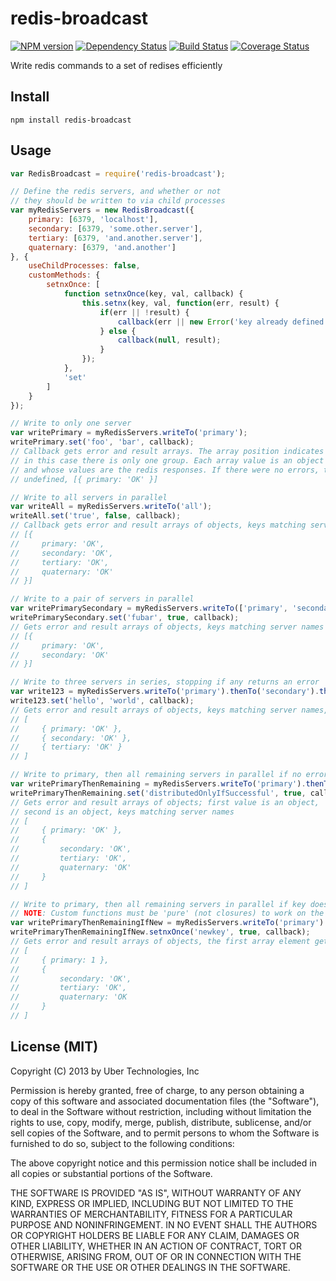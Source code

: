 # redis-broadcast

[![NPM version](https://badge.fury.io/js/redis-broadcast.png)](http://badge.fury.io/js/redis-broadcast) [![Dependency Status](https://gemnasium.com/uber/redis-broadcast.png)](https://gemnasium.com/uber/redis-broadcast) [![Build Status](https://travis-ci.org/uber/redis-broadcast.png?branch=master)](https://travis-ci.org/uber/redis-broadcast) [![Coverage Status](https://coveralls.io/repos/uber/redis-broadcast/badge.png?branch=master)](https://coveralls.io/r/uber/redis-broadcast?branch=master)

Write redis commands to a set of redises efficiently

## Install

    npm install redis-broadcast

## Usage

```js
var RedisBroadcast = require('redis-broadcast');

// Define the redis servers, and whether or not
// they should be written to via child processes
var myRedisServers = new RedisBroadcast({
    primary: [6379, 'localhost'],
    secondary: [6379, 'some.other.server'],
    tertiary: [6379, 'and.another.server'],
    quaternary: [6379, 'and.another']
}, {
    useChildProcesses: false,
    customMethods: {
        setnxOnce: [
            function setnxOnce(key, val, callback) {
                this.setnx(key, val, function(err, result) {
                    if(err || !result) {
                        callback(err || new Error('key already defined'));
                    } else {
                        callback(null, result);
                    }
                });
            },
            'set'
        ]
    }
});

// Write to only one server
var writePrimary = myRedisServers.writeTo('primary');
writePrimary.set('foo', 'bar', callback);
// Callback gets error and result arrays. The array position indicates which group the request belongs to,
// in this case there is only one group. Each array value is an object whose keys are the names of the servers
// and whose values are the redis responses. If there were no errors, the error array is omitted.
// undefined, [{ primary: 'OK' }]

// Write to all servers in parallel
var writeAll = myRedisServers.writeTo('all');
writeAll.set('true', false, callback);
// Callback gets error and result arrays of objects, keys matching server names
// [{
//     primary: 'OK',
//     secondary: 'OK',
//     tertiary: 'OK',
//     quaternary: 'OK'
// }]

// Write to a pair of servers in parallel
var writePrimarySecondary = myRedisServers.writeTo(['primary', 'secondary']);
writePrimarySecondary.set('fubar', true, callback);
// Gets error and result arrays of objects, keys matching server names
// [{
//     primary: 'OK',
//     secondary: 'OK'
// }]

// Write to three servers in series, stopping if any returns an error
var write123 = myRedisServers.writeTo('primary').thenTo('secondary').thenTo('tertiary');
write123.set('hello', 'world', callback);
// Gets error and result arrays of objects, keys matching server names, order of objects matching write order
// [
//     { primary: 'OK' },
//     { secondary: 'OK' },
//     { tertiary: 'OK' }
// ]

// Write to primary, then all remaining servers in parallel if no error
var writePrimaryThenRemaining = myRedisServers.writeTo('primary').thenTo('remaining');
writePrimaryThenRemaining.set('distributedOnlyIfSuccessful', true, callback);
// Gets error and result arrays of objects; first value is an object,
// second is an object, keys matching server names
// [
//     { primary: 'OK' },
//     {
//         secondary: 'OK',
//         tertiary: 'OK',
//         quaternary: 'OK'
//     }
// ]

// Write to primary, then all remaining servers in parallel if key doesn't already exist.
// NOTE: Custom functions must be 'pure' (not closures) to work on the child process.
var writePrimaryThenRemainingIfNew = myRedisServers.writeTo('primary').thenTo('remaining');
writePrimaryThenRemainingIfNew.setnxOnce('newkey', true, callback);
// Gets error and result arrays of objects, the first array element gets the results of setnx, the second gets the results of set, if called
// [
//     { primary: 1 },
//     {
//         secondary: 'OK',
//         tertiary: 'OK',
//         quaternary: 'OK
//     }
// ]
```

## License (MIT)

Copyright (C) 2013 by Uber Technologies, Inc

Permission is hereby granted, free of charge, to any person obtaining a copy
of this software and associated documentation files (the "Software"), to deal
in the Software without restriction, including without limitation the rights
to use, copy, modify, merge, publish, distribute, sublicense, and/or sell
copies of the Software, and to permit persons to whom the Software is
furnished to do so, subject to the following conditions:

The above copyright notice and this permission notice shall be included in
all copies or substantial portions of the Software.

THE SOFTWARE IS PROVIDED "AS IS", WITHOUT WARRANTY OF ANY KIND, EXPRESS OR
IMPLIED, INCLUDING BUT NOT LIMITED TO THE WARRANTIES OF MERCHANTABILITY,
FITNESS FOR A PARTICULAR PURPOSE AND NONINFRINGEMENT. IN NO EVENT SHALL THE
AUTHORS OR COPYRIGHT HOLDERS BE LIABLE FOR ANY CLAIM, DAMAGES OR OTHER
LIABILITY, WHETHER IN AN ACTION OF CONTRACT, TORT OR OTHERWISE, ARISING FROM,
OUT OF OR IN CONNECTION WITH THE SOFTWARE OR THE USE OR OTHER DEALINGS IN
THE SOFTWARE.
